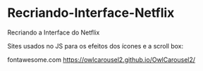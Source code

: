 # Recriando-Interface-Netflix
 Recriando a Interface do Netflix

 Sites usados no JS para os efeitos dos ícones e a scroll box:
 
 fontawesome.com
 https://owlcarousel2.github.io/OwlCarousel2/
